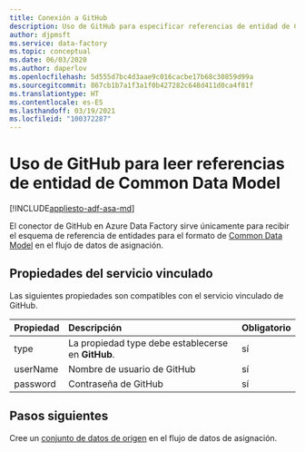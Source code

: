 ```yaml
---
title: Conexión a GitHub
description: Uso de GitHub para especificar referencias de entidad de Common Data Model
author: djpmsft
ms.service: data-factory
ms.topic: conceptual
ms.date: 06/03/2020
ms.author: daperlov
ms.openlocfilehash: 5d555d7bc4d3aae9c016cacbe17b68c30859d99a
ms.sourcegitcommit: 867cb1b7a1f3a1f0b427282c648d411d0ca4f81f
ms.translationtype: HT
ms.contentlocale: es-ES
ms.lasthandoff: 03/19/2021
ms.locfileid: "100372287"
---
```

# <a name="use-github-to-read-common-data-model-entity-references"></a>Uso de GitHub para leer referencias de entidad de Common Data Model

[!INCLUDE[appliesto-adf-asa-md](includes/appliesto-adf-asa-md.md)]

El conector de GitHub en Azure Data Factory sirve únicamente para recibir el esquema de referencia de entidades para el formato de [Common Data Model](format-common-data-model.md) en el flujo de datos de asignación.

## <a name="linked-service-properties"></a>Propiedades del servicio vinculado

Las siguientes propiedades son compatibles con el servicio vinculado de GitHub.

| Propiedad | Descripción | Obligatorio |
|:--- |:--- |:--- |
| type | La propiedad type debe establecerse en **GitHub**. | sí
| userName | Nombre de usuario de GitHub | sí |
| password | Contraseña de GitHub | sí |

## <a name="next-steps"></a>Pasos siguientes

Cree un [conjunto de datos de origen](data-flow-source.md) en el flujo de datos de asignación.